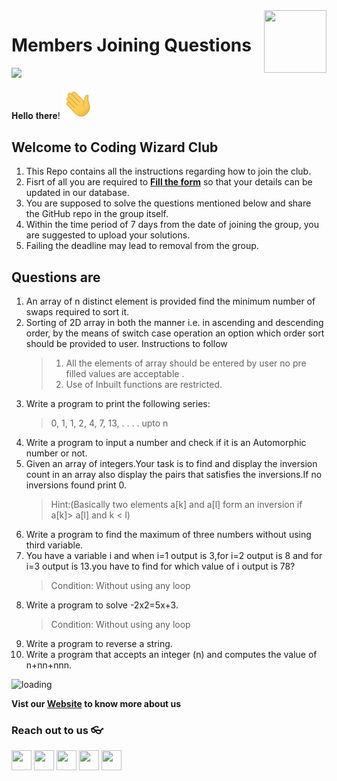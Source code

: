 <img src="https://media-exp1.licdn.com/dms/image/C4E03AQFDuHx-TrxMNg/profile-displayphoto-shrink_200_200/0/1614907425476?e=1627516800&v=beta&t=6j8PxnUIH5UvyKuhwCJ498EiPLUzgu_c_h-HHor8dVc" align="right" width="100" height="100"/>

<!-- <img src="https://www.pikpng.com/pngl/b/163-1630185_s-o-a-university-siksha-o-anusandhan-university.png" align="right" width="120" height="120"/> -->

# Members Joining Questions

[![](https://img.shields.io/badge/CWC-ITER-gray.svg?style=for-the-badge&colorB=0000f&logo=github)](https://elastic-bose-ed6583.netlify.app/)

𝐇𝐞𝐥𝐥𝐨 𝐭𝐡𝐞𝐫𝐞! <img src="https://raw.githubusercontent.com/ABSphreak/ABSphreak/master/gifs/Hi.gif" width="50px">

## Welcome to Coding Wizard Club

<ol>
  <li>This Repo contains all the instructions regarding how to join the club.</li>
  <li>Fisrt of all you are required to <b><a href="http://soaurl.rf.gd/">Fill the form</a></b> so that your details can be updated in our database.</li>
  <li>You are supposed to solve the questions mentioned below and share the GitHub repo in the group itself.</li>
  <li>Within the time period of 7 days from the date of joining the group, you are suggested to upload your solutions.</li>
  <li>Failing the deadline may lead to removal from the group.</li>
</ol>

<h2>Questions are</h2>
<ol>
  <li>An array of n distinct element is provided find the minimum number of swaps required to sort it.</li>
  <li>Sorting of 2D array in both the manner i.e. in ascending and descending order, by the means of switch case operation an option which order sort should be provided to user. Instructions to follow
  
  > 1. All the elements of array should be entered by user no pre filled values are acceptable .
  > 2. Use of Inbuilt functions are restricted.
  </li>
  <li>Write a program to print the following series:
  
  >	0, 1, 1, 2, 4, 7, 13,  . . . . upto n
  </li>
  <li> Write a program to input a number and check if it is an Automorphic number or not.</li>
  <li>Given an array of integers.Your task is to find  and display the inversion count in an array also display the pairs that satisfies the inversions.If no inversions found print 0.
  
  >Hint:(Basically two elements a[k] and a[l] form an inversion if a[k]> a[l] and k < l)
  </li>
  <li>Write a program to find the maximum of three numbers without using third variable.</li>
  <li> You have a variable i and when i=1 output is 3,for i=2 output is 8 and for i=3 output is 13.you have to find for which value of i output is 78?
   
   > Condition: Without using any loop
  </li>
  <li>Write a program to solve -2x2=5x+3.
     
   > Condition: Without using any loop
  </li>
  <li> Write a program to reverse a string.</li>
  <li>Write a program that accepts an integer (n) and computes the value of n+nn+nnn.</li>
</ol>

![loading](https://github.githubassets.com/images/spinners/octocat-spinner-64.gif)

<b>Vist our <a href="https://elastic-bose-ed6583.netlify.app/">Website</a> to know more about us</b>

### Reach out to us 👓
<a href="https://www.linkedin.com/in/coding-wizard-club/"><img src="https://i.ibb.co/Kx2GSrT/linkedin.png" width="32px" height="32px"></a>
<a href="https://github.com/CodingWizardITER"><img src="https://cdn.iconscout.com/icon/free/png-256/github-108-438008.png" width="32px" height="32px"></a>
<a href="https://t.me/cwcincisive"><img src="https://upload.wikimedia.org/wikipedia/commons/thumb/8/83/Telegram_2019_Logo.svg/512px-Telegram_2019_Logo.svg.png" width="32px" height="32px"></a>
<a href="https://www.instagram.com/iter.coding.wizards/"><img src="https://f0.pngfuel.com/png/605/658/black-and-white-instagram-logo-logo-black-and-white-instagram-logo-png-clip-art-thumbnail.png" width="32px" height="32px"></a> 
<a href="https://www.facebook.com/Coding-Wizard-108139571018885"><img src="https://i.ibb.co/zmYNW4p/facebook.png" width="32px" height="32px"></a>

